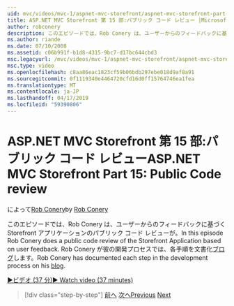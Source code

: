 ```yaml
---
uid: mvc/videos/mvc-1/aspnet-mvc-storefront/aspnet-mvc-storefront-part-15-public-code-review
title: ASP.NET MVC Storefront 第 15 部:パブリック コード レビュー |Microsoft Docs
author: robconery
description: このエピソードでは、Rob Conery は、ユーザーからのフィードバックに基づく Storefront アプリケーションのパブリック コード レビューが。 Rob Conery は、開発の各手順を文書化しています.
ms.author: riande
ms.date: 07/10/2008
ms.assetid: c06b991f-b1d8-4315-9bc7-d17bc644cbd3
msc.legacyurl: /mvc/videos/mvc-1/aspnet-mvc-storefront/aspnet-mvc-storefront-part-15-public-code-review
msc.type: video
ms.openlocfilehash: c8aa86eac1823cf59b06bdb297ebe018d9af8a91
ms.sourcegitcommit: 0f1119340e4464720cfd16d0ff15764746ea1fea
ms.translationtype: MT
ms.contentlocale: ja-JP
ms.lasthandoff: 04/17/2019
ms.locfileid: "59390806"
---
```

# <a name="aspnet-mvc-storefront-part-15-public-code-review"></a><span data-ttu-id="8e1e3-104">ASP.NET MVC Storefront 第 15 部:パブリック コード レビュー</span><span class="sxs-lookup"><span data-stu-id="8e1e3-104">ASP.NET MVC Storefront Part 15: Public Code review</span></span>

<span data-ttu-id="8e1e3-105">によって[Rob Conery](https://github.com/robconery)</span><span class="sxs-lookup"><span data-stu-id="8e1e3-105">by [Rob Conery](https://github.com/robconery)</span></span>

<span data-ttu-id="8e1e3-106">このエピソードでは、Rob Conery は、ユーザーからのフィードバックに基づく Storefront アプリケーションのパブリック コード レビューが。</span><span class="sxs-lookup"><span data-stu-id="8e1e3-106">In this episode Rob Conery does a public code review of the Storefront Application based on user feedback.</span></span> <span data-ttu-id="8e1e3-107">Rob Conery が彼の開発プロセスでは、各手順を文書化[ブログ](http://blog.wekeroad.com/mvc-storefront/mvcstore-part-15/)します。</span><span class="sxs-lookup"><span data-stu-id="8e1e3-107">Rob Conery has documented each step in the development process on his [blog](http://blog.wekeroad.com/mvc-storefront/mvcstore-part-15/).</span></span>

[<span data-ttu-id="8e1e3-108">&#9654;ビデオ (37 分)</span><span class="sxs-lookup"><span data-stu-id="8e1e3-108">&#9654; Watch video (37 minutes)</span></span>](https://channel9.msdn.com/Blogs/ASP-NET-Site-Videos/aspnet-mvc-storefront-part-15-public-code-review)

> [!div class="step-by-step"]
> <span data-ttu-id="8e1e3-109">[前へ](aspnet-mvc-storefront-part-14-rich-client-interaction.md)
> [次へ](aspnet-mvc-storefront-part-16-membership-redo-with-openid.md)</span><span class="sxs-lookup"><span data-stu-id="8e1e3-109">[Previous](aspnet-mvc-storefront-part-14-rich-client-interaction.md)
[Next](aspnet-mvc-storefront-part-16-membership-redo-with-openid.md)</span></span>

